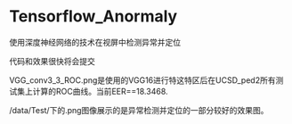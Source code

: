 # Tensorflow_Anormaly
使用深度神经网络的技术在视屏中检测异常并定位

代码和效果很快将会提交


VGG_conv3_3_ROC.png是使用的VGG16进行特这特区后在UCSD_ped2所有测试集上计算的ROC曲线。当前EER==18.3468.

/data/Test/下的.png图像展示的是异常检测并定位的一部分较好的效果图。
